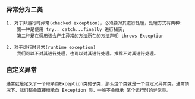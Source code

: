 
### 异常分为二类
    1. 对于非运行时异常(checked exception)，必须要对其进行处理，处理方式有两种:
        第一种是使用 try.. catch...finally 进行捕获;
        第二种是在调用该会产生异常的方法所在的方法声明 throws Exception

    2. 对于运行时异常(runtime exception)
        我们可以不对其进行处理，也可以对其进行处理。推荐不对其进行处理。

### 自定义异常
    通常就是定义了一个继承自Exception类的子类，那么这个类就是一个自定义异常类。通常情况下，我们都会直接继承自 Exception 类，一般不会继承 某个运行时的异常类。